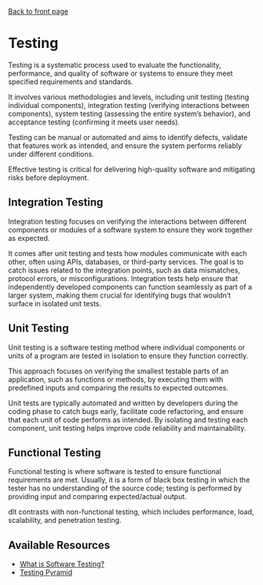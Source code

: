 [Back to front page](topics/backend-software-engineering/backend-software-engineering.md)

# Testing

Testing is a systematic process used to evaluate the functionality, performance, and quality of software or systems to ensure they meet specified requirements and standards.

It involves various methodologies and levels, including unit testing (testing individual components), integration testing (verifying interactions between components), system testing (assessing the entire system’s behavior), and acceptance testing (confirming it meets user needs).

Testing can be manual or automated and aims to identify defects, validate that features work as intended, and ensure the system performs reliably under different conditions.

Effective testing is critical for delivering high-quality software and mitigating risks before deployment.

## Integration Testing

Integration testing focuses on verifying the interactions between different components or modules of a software system to ensure they work together as expected.

It comes after unit testing and tests how modules communicate with each other, often using APIs, databases, or third-party services. The goal is to catch issues related to the integration points, such as data mismatches, protocol errors, or misconfigurations. Integration tests help ensure that independently developed components can function seamlessly as part of a larger system, making them crucial for identifying bugs that wouldn’t surface in isolated unit tests.

## Unit Testing

Unit testing is a software testing method where individual components or units of a program are tested in isolation to ensure they function correctly.

This approach focuses on verifying the smallest testable parts of an application, such as functions or methods, by executing them with predefined inputs and comparing the results to expected outcomes.

Unit tests are typically automated and written by developers during the coding phase to catch bugs early, facilitate code refactoring, and ensure that each unit of code performs as intended. By isolating and testing each component, unit testing helps improve code reliability and maintainability.

## Functional Testing

Functional testing is where software is tested to ensure functional requirements are met. Usually, it is a form of black box testing in which the tester has no understanding of the source code; testing is performed by providing input and comparing expected/actual output.

dIt contrasts with non-functional testing, which includes performance, load, scalability, and penetration testing.


## Available Resources

- [What is Software Testing?](https://www.guru99.com/software-testing-introduction-importance.html)
- [Testing Pyramid](https://www.browserstack.com/guide/testing-pyramid-for-test-automation)
